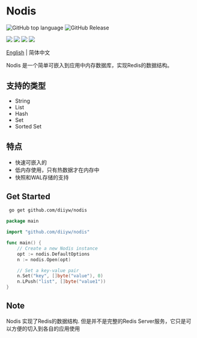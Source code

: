 # Nodis
![GitHub top language](https://img.shields.io/github/languages/top/diiyw/nodis) ![GitHub Release](https://img.shields.io/github/v/release/diiyw/nodis)
<div class="column" align="left">
  <a href="https://godoc.org/github.com/diiyw/nodis"><img src="https://godoc.org/github.com/diiyw/nodis?status.svg" /></a>
  <a href="https://goreportcard.com/report/github.com/diiyw/nodis"><img src="https://goreportcard.com/badge/github.com/diiyw/nodis" /></a>
  <a href="https://goreportcard.com/report/github.com/diiyw/nodis"><img src="https://github.com/diiyw/nodis/workflows/Go/badge.svg?branch=master"/></a>
  <a href="https://codecov.io/gh/diiyw/nodis"><img src="https://codecov.io/gh/diiyw/nodis/branch/master/graph/badge.svg?token=CupujOXpbe"/></a>
</div>


[English](https://github.com/diiyw/nodis/blob/main/README.md) | 简体中文

Nodis 是一个简单可嵌入到应用中内存数据库，实现Redis的数据结构。

## 支持的类型

- String
- List
- Hash
- Set
- Sorted Set

## 特点

- 快速可嵌入的
- 低内存使用，只有热数据才在内存中
- 快照和WAL存储的支持

## Get Started

```bash
 go get github.com/diiyw/nodis 
```

```go
package main

import "github.com/diiyw/nodis"

func main() {
	// Create a new Nodis instance
	opt := nodis.DefaultOptions
	n := nodis.Open(opt)

	// Set a key-value pair
	n.Set("key", []byte("value"), 0)
	n.LPush("list", []byte("value1"))
}

```

## Note

Nodis 实现了Redis的数据结构. 但是并不是完整的Redis Server服务，它只是可以方便的切入到各自的应用使用

